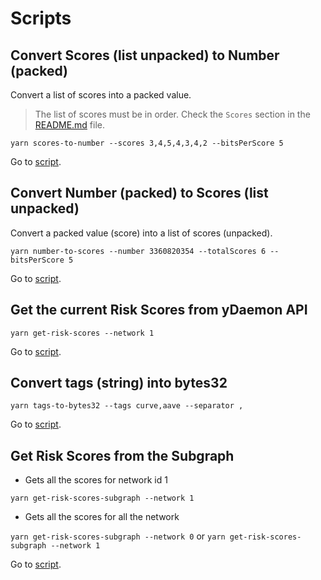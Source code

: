 # Scripts

## Convert Scores (list unpacked) to Number (packed)

Convert a list of scores into a packed value.

> The list of scores must be in order. Check the `Scores` section in the [README.md](./README.md) file.

`yarn scores-to-number --scores 3,4,5,4,3,4,2 --bitsPerScore 5`

Go to [script](./script/scores-to-number.ts).

## Convert Number (packed) to Scores (list unpacked)

Convert a packed value (score) into a list of scores (unpacked).

`yarn number-to-scores --number 3360820354 --totalScores 6 --bitsPerScore 5`

Go to [script](./script/number-to-scores.ts).

## Get the current Risk Scores from yDaemon API

`yarn get-risk-scores --network 1`

Go to [script](./script/getCurrentRiskScores.ts).

## Convert tags (string) into bytes32

`yarn tags-to-bytes32 --tags curve,aave --separator ,`

Go to [script](./script/tags-to-bytes32.ts).

## Get Risk Scores from the Subgraph

- Gets all the scores for network id 1

`yarn get-risk-scores-subgraph --network 1`

- Gets all the scores for all the network

`yarn get-risk-scores-subgraph --network 0` or `yarn get-risk-scores-subgraph --network 1`

Go to [script](./script/get-risk-scores-subgraph.ts).
